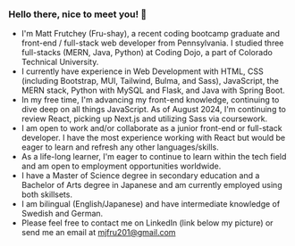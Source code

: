 ### Hello there, nice to meet you! 👋
- I'm Matt Frutchey (Fru-shay), a recent coding bootcamp graduate and front-end / full-stack web developer from Pennsylvania. I studied three full-stacks (MERN, Java, Python) at Coding Dojo, a part of Colorado Technical University.
- I currently have experience in Web Development with HTML, CSS (including Bootstrap, MUI, Tailwind, Bulma, and Sass), JavaScript, the MERN stack, Python with MySQL and Flask, and Java with Spring Boot.
- In my free time, I'm advancing my front-end knowledge, continuing to dive deep on all things JavaScript. As of August 2024, I'm continuing to review React, picking up Next.js and utilizing Sass via coursework.
- I am open to work and/or collaborate as a junior front-end or full-stack developer. I have the most experience working with React but would be eager to learn and refresh any other languages/skills.
- As a life-long learner, I'm eager to continue to learn within the tech field and am open to employment opportunities worldwide.
- I have a Master of Science degree in secondary education and a Bachelor of Arts degree in Japanese and am currently employed using both skillsets.
- I am bilingual (English/Japanese) and have intermediate knowledge of Swedish and German.
- Please feel free to contact me on LinkedIn (link below my picture) or send me an email at mjfru201@gmail.com
<!--
**mjfru/mjfru** is a ✨ _special_ ✨ repository because its `README.md` (this file) appears on your GitHub profile.

Here are some ideas to get you started:

- 🔭 I’m currently working on ...
- 🌱 I’m currently learning ...
- 👯 I’m looking to collaborate on ...
- 🤔 I’m looking for help with ...
- 💬 Ask me about ...
- 📫 How to reach me: ...
- 😄 Pronouns: ...
- ⚡ Fun fact: ...
-->
